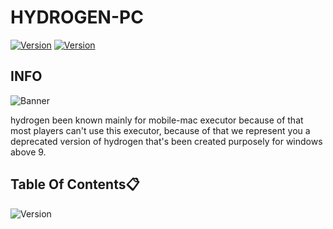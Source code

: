 # HYDROGEN-PC

[![Version](https://img.shields.io/badge/HYDROGEN-blue.svg?maxAge=259200)]()
[![Version](https://img.shields.io/badge/Version-1.3-red.svg?maxAge=259200)]()



## INFO 
![Banner](https://raw.githubusercontent.com/Encode-Hub/test2/main/files/WhatsApp-Image-2023-07-23-at-5.52.09-PM%20(3).png?token=GHSAT0AAAAAACUHSN2ZAMDEFBCYX6AXKSCGZUAAVQA)

hydrogen been known mainly for mobile-mac executor because of that most players can't use this executor, because of that we represent you a deprecated version of hydrogen that's been created purposely for windows above 9.


## Table Of Contents📋
![Version](https://img.shields.io/badge/CONTENTS-blue.svg?maxAge=259200)
